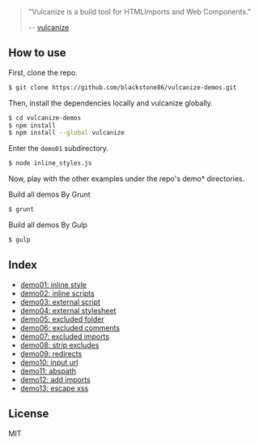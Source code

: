> "Vulcanize is a build tool for HTMLImports and Web Components."
>
> -- [vulcanize](https://github.com/Polymer/vulcanize/)

## How to use

First, clone the repo.

```bash
$ git clone https://github.com/blackstone86/vulcanize-demos.git
```

Then, install the dependencies locally and vulcanize globally.

```bash
$ cd vulcanize-demos
$ npm install
$ npm install --global vulcanize
```

Enter the `demo01` subdirectory.

```bash
$ node inline_styles.js
```

Now, play with the other examples under the repo's demo* directories.

Build all demos By Grunt

```bash
$ grunt
```

Build all demos By Gulp

```bash
$ gulp
```

## Index

- [demo01: inline style](https://github.com/blackstone86/vulcanize-demos/tree/master/demo01)
- [demo02: inline scripts](https://github.com/blackstone86/vulcanize-demos/tree/master/demo02)
- [demo03: external script](https://github.com/blackstone86/vulcanize-demos/tree/master/demo03)
- [demo04: external stylesheet](https://github.com/blackstone86/vulcanize-demos/tree/master/demo04)
- [demo05: excluded folder](https://github.com/blackstone86/vulcanize-demos/tree/master/demo05)
- [demo06: excluded comments](https://github.com/blackstone86/vulcanize-demos/tree/master/demo06)
- [demo07: excluded imports](https://github.com/blackstone86/vulcanize-demos/tree/master/demo07)
- [demo08: strip excludes](https://github.com/blackstone86/vulcanize-demos/tree/master/demo08)
- [demo09: redirects](https://github.com/blackstone86/vulcanize-demos/tree/master/demo09)
- [demo10: input url](https://github.com/blackstone86/vulcanize-demos/tree/master/demo10)
- [demo11: abspath](https://github.com/blackstone86/vulcanize-demos/tree/master/demo11)
- [demo12: add imports](https://github.com/blackstone86/vulcanize-demos/tree/master/demo12)
- [demo13: escape xss](https://github.com/blackstone86/vulcanize-demos/tree/master/demo13)

## License

MIT
